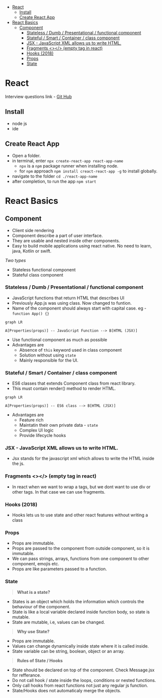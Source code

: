 <!-- TOC -->

- [React](#react)
  - [Install](#install)
  - [Create React App](#create-react-app)
- [React Basics](#react-basics)
  - [Component](#component)
    - [Stateless / Dumb / Presentational / functional component](#stateless--dumb--presentational--functional-component)
    - [Stateful / Smart / Container / class component](#stateful--smart--container--class-component)
    - [JSX - JavaScript XML allows us to write HTML.](#jsx---javascript-xml-allows-us-to-write-html)
    - [Fragments \<\>\</\> (empty tag in react)](#fragments--empty-tag-in-react)
    - [Hooks (2018)](#hooks-2018)
    - [Props](#props)
    - [State](#state)

# React

Interview questions link - [Git Hub](./ReactQuestionAnswers.md)

## Install

- node js
- ide

## Create React App

- Open a folder.
- in terminal, enter `npx create-react-app react-app-name`
  - `npx` is a `npm` package runner when installing node.
  - for `npm` approach `npm install creact-react-app -g` to install globally.
- navigate to the folder `cd ./react-app-name`
- after completion, to run the app `npm start`

# React Basics

## Component

- Client side rendering
- Component describe a part of user interface.
- They are usable and nested inside other components.
- Easy to build mobile applications using react native. No need to learn, java, Kotlin or swift.

_Two types_

- Stateless functional component
- Stateful class component

### Stateless / Dumb / Presentational / functional component

- JavaScript functions that return HTML that describes UI
- Previously App.js was using class. Now changed to funtion.
- Name of the component should always start with capital case. eg - `function App() {}`

```mermaid
graph LR

A[Properties(props)] -- JavaScript Function --> B[HTML (JSX)]
```

- Use functional component as much as possible
- Advantages are
  - Absence of `this` keyword used in class component
  - Solution without using `state`
  - Mainly responsible for the UI.

### Stateful / Smart / Container / class component

- ES6 classes that extends Component class from react library.
- This must contain render() method to render HTML.

```mermaid
graph LR

A[Properties(props)] -- ES6 class --> B[HTML (JSX)]
```

- Advantages are
  - Feature rich
  - Maintatin their own private data - `state`
  - Complex UI logic
  - Provide lifecycle hooks

### JSX - JavaScript XML allows us to write HTML.

- Jsx stands for the javascript xml which allows to write the HTML inside the js.

### Fragments <><other tags /></> (empty tag in react)

- In react when we want to wrap a tags, but we dont want to use div or other tags. In that case we can use fragments.

### Hooks (2018)

- Hooks lets us to use state and other react features without writing a class

### Props

- Props are immutable.
- Props are passed to the component from outside component, so it is immutable.
- We can pass strings, arrays, functions from one component to other component, emojis etc.
- Props are like parameters passed to a function.

### State

> **What is a state?**

- States is an object which holds the information which controls the behaviour of the component.
- State is like a local variable declared inside function body, so state is mutable.
- State are mutable, i.e, values can be changed.

> **Why use State?**

- Props are immutable.
- Values can change dynamically inside state where it is called inside.
- State variable can be string, boolean, object or an array.

> **Rules of State / Hooks**

- State should be declared on top of the component. Check Message.jsx for refferance.
- Do not call hook / state inside the loops, conditions or nested functions.
- Only call hooks from react functions not just any regular js function.
- State/Hooks does not automaticaly merge the objects.

